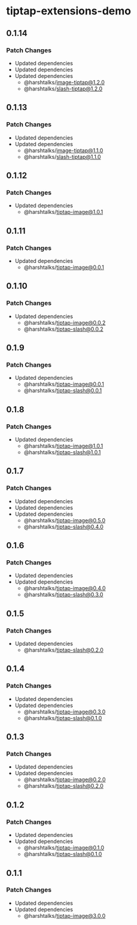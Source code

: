 # tiptap-extensions-demo

## 0.1.14

### Patch Changes

- Updated dependencies
- Updated dependencies
- Updated dependencies
  - @harshtalks/image-tiptap@1.2.0
  - @harshtalks/slash-tiptap@1.2.0

## 0.1.13

### Patch Changes

- Updated dependencies
- Updated dependencies
  - @harshtalks/image-tiptap@1.1.0
  - @harshtalks/slash-tiptap@1.1.0

## 0.1.12

### Patch Changes

- Updated dependencies
  - @harshtalks/tiptap-image@1.0.1

## 0.1.11

### Patch Changes

- Updated dependencies
  - @harshtalks/tiptap-image@0.0.1

## 0.1.10

### Patch Changes

- Updated dependencies
  - @harshtalks/tiptap-image@0.0.2
  - @harshtalks/tiptap-slash@0.0.2

## 0.1.9

### Patch Changes

- Updated dependencies
  - @harshtalks/tiptap-image@0.0.1
  - @harshtalks/tiptap-slash@0.0.1

## 0.1.8

### Patch Changes

- Updated dependencies
  - @harshtalks/tiptap-image@1.0.1
  - @harshtalks/tiptap-slash@1.0.1

## 0.1.7

### Patch Changes

- Updated dependencies
- Updated dependencies
- Updated dependencies
  - @harshtalks/tiptap-image@0.5.0
  - @harshtalks/tiptap-slash@0.4.0

## 0.1.6

### Patch Changes

- Updated dependencies
- Updated dependencies
  - @harshtalks/tiptap-image@0.4.0
  - @harshtalks/tiptap-slash@0.3.0

## 0.1.5

### Patch Changes

- Updated dependencies
  - @harshtalks/tiptap-slash@0.2.0

## 0.1.4

### Patch Changes

- Updated dependencies
- Updated dependencies
  - @harshtalks/tiptap-image@0.3.0
  - @harshtalks/tiptap-slash@0.1.0

## 0.1.3

### Patch Changes

- Updated dependencies
- Updated dependencies
  - @harshtalks/tiptap-image@0.2.0
  - @harshtalks/tiptap-slash@0.2.0

## 0.1.2

### Patch Changes

- Updated dependencies
- Updated dependencies
  - @harshtalks/tiptap-image@0.1.0
  - @harshtalks/tiptap-slash@0.1.0

## 0.1.1

### Patch Changes

- Updated dependencies
- Updated dependencies
  - @harshtalks/tiptap-image@3.0.0

